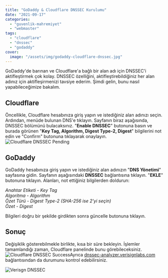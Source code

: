 ```yaml
---
title: "GoDaddy & Cloudflare DNSSEC Kurulumu"
date: "2021-09-17"
categories: 
  - "guvenlik-mahremiyet"
  - "webmaster"
tags: 
  - "cloudflare"
  - "dnssec"
  - "godaddy"
cover:
  image: "/assets/img/godaddy-cloudflare-dnssec.jpg"
---
```


GoDaddy'de barınan ve Cloudflare'a bağlı bir alan adı için DNSSEC'i aktifleştirmek çok kolay. DNSSEC özelliğini, aktifleştirebildiğiniz her alan adınız için aktifleşirmenizi tavsiye ederim. Şimdi gelin, bunu nasıl yapabileceğimize bakalım.

## Cloudflare

Öncellikle, Cloudflare hesabınıza giriş yapın ve istediğiniz alan adınızı seçin. Ardından, menüde bulunan DNS'e tıklayın. Sayfanın biraz aşağısında, DNSSEC bölümünü bulacaksınız. "**Enable DNSSEC**" butonuna basın ve burada görünen "**Key Tag, Algorithm, Digest Type-2, Digest**" bilgilerini not edin ve "Confirm" butonuna tıklayarak onaylayın.![Cloudflare DNSSEC Pending](/assets/img/cloudflare-dnssec-pending.jpg)

## GoDaddy

GoDaddy hesabınıza giriş yapın ve istediğiniz alan adınızın "**DNS Yönetimi**" sayfasına gidin. Sayfanın aşağısındaki **DNSSEC** bağlantısına tıklayın. "**EKLE**" butonuna tıklayın. Alanları, not ettiğiniz bilgilerden doldurun:

_Anahtar Etiketi - Key Tag_  
_Algoritma - Algorithm_  
_Özet Türü - Digest Type-2 (SHA-256 ise 2'yi seçin)_  
_Özet - Digest_

Bilgileri doğru bir şekilde girdikten sonra güncelle butonuna tıklayın.

## Sonuç

Değişiklik gösterebilmekle birlikte, kısa bir süre bekleyin. İşlemler tamamlandığı zaman, Cloudflare panelinde bunu görebileceksiniz.![Cloudflare DNSSEC Success](/assets/img/cloudflare-dnssec-success.jpg)Ayrıca [dnssec-analyzer.verisignlabs.com](https://dnssec-analyzer.verisignlabs.com/) bağlantısından da durumunu kontrol edebilirsiniz.

![Verisgn DNSSEC](/assets/img/verisign-dnssec.jpg)
